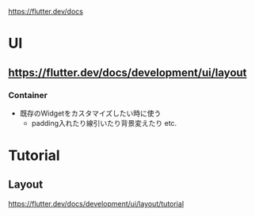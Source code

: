 https://flutter.dev/docs

# UI

## https://flutter.dev/docs/development/ui/layout

### Container

* 既存のWidgetをカスタマイズしたい時に使う
   * padding入れたり線引いたり背景変えたり etc.

# Tutorial

## Layout

https://flutter.dev/docs/development/ui/layout/tutorial

